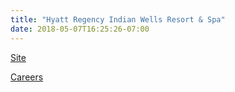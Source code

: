 ```yaml
---
title: "Hyatt Regency Indian Wells Resort & Spa"
date: 2018-05-07T16:25:26-07:00
---
```


[Site]

[Careers]

[Site]: https://www.hyatt.com/en-US/hotel/california/hyatt-regency-indian-wells-resort-and-spa/champ
[Careers]: http://search.hyatt.jobs/JobSearchResults.aspx?hotelName=Hyatt%20Regency%20Indian%20Wells%20Resort%20&%20Spa&what=&LangID=1

